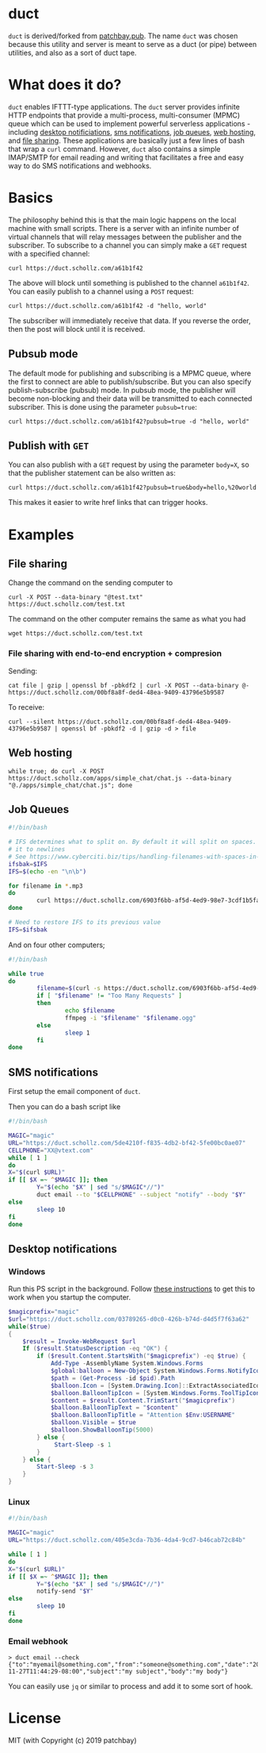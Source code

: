 # duct

`duct` is derived/forked from [patchbay.pub](https://github.com/patchbay-pub/patchbay-simple-server). The name `duct` was chosen because this utility and server is meant to serve as a duct (or pipe) between utilities, and also as a sort of duct tape.

# What does it do?

`duct` enables IFTTT-type applications. The `duct` server provides infinite HTTP endpoints that provide a multi-process, multi-consumer (MPMC) queue which can be used to implement powerful serverless applications - including [desktop notificiations](#desktop-notifications), [sms notifications](#sms-notifications), [job queues](#job-queues), [web hosting](#web-hosting), and [file sharing](#file-sharing). These applications are basically just a few lines of bash that wrap a `curl` command. However, `duct` also contains a simple IMAP/SMTP for email reading and writing that facilitates a free and easy way to do SMS notifications and webhooks.

# Basics

The philosophy behind this is that the main logic happens on the local machine with small scripts. There is a server with an infinite number of virtual channels that will relay messages between the publisher and the subscriber. To subscribe to a channel you can simply make a `GET` request with a specified channel:

    curl https://duct.schollz.com/a61b1f42
    
The above will block until something is published to the channel `a61b1f42`. You can easily publish to a channel using a `POST` request:

    curl https://duct.schollz.com/a61b1f42 -d "hello, world"

The subscriber will immediately receive that data. If you reverse the order, then the post will block until it is received.

## Pubsub mode

The default mode for publishing and subscribing is a MPMC queue, where the first to connect are able to publish/subscribe. But you can also specify publish-subscribe (pubsub) mode. In pubsub mode, the publisher will become non-blocking and their data will be transmitted to each connected subscriber. This is done using the parameter `pubsub=true`:

    curl https://duct.schollz.com/a61b1f42?pubsub=true -d "hello, world"

## Publish with `GET`

You can also publish with a `GET` request by using the parameter `body=X`, so that the publisher statement can be also written as:

    curl https://duct.schollz.com/a61b1f42?pubsub=true&body=hello,%20world

This makes it easier to write href links that can trigger hooks.

# Examples 

## File sharing

Change the command on the sending computer to

    curl -X POST --data-binary "@test.txt" https://duct.schollz.com/test.txt
    
The command on the other computer remains the same as what you had

    wget https://duct.schollz.com/test.txt
    
### File sharing with end-to-end encryption + compresion

Sending:

    cat file | gzip | openssl bf -pbkdf2 | curl -X POST --data-binary @- https://duct.schollz.com/00bf8a8f-ded4-48ea-9409-43796e5b9587
  
To receive:

    curl --silent https://duct.schollz.com/00bf8a8f-ded4-48ea-9409-43796e5b9587 | openssl bf -pbkdf2 -d | gzip -d > file


## Web hosting 

```
while true; do curl -X POST https://duct.schollz.com/apps/simple_chat/chat.js --data-binary "@./apps/simple_chat/chat.js"; done
```

## Job Queues

```bash
#!/bin/bash

# IFS determines what to split on. By default it will split on spaces. Change
# it to newlines
# See https://www.cyberciti.biz/tips/handling-filenames-with-spaces-in-bash.html
ifsbak=$IFS
IFS=$(echo -en "\n\b")

for filename in *.mp3
do
        curl https://duct.schollz.com/6903f6bb-af5d-4ed9-98e7-3cdf1b5fa386 -d $filename
done

# Need to restore IFS to its previous value
IFS=$ifsbak
```

And on four other computers;

```bash
#!/bin/bash

while true
do
        filename=$(curl -s https://duct.schollz.com/6903f6bb-af5d-4ed9-98e7-3cdf1b5fa386)
        if [ "$filename" != "Too Many Requests" ]
        then
                echo $filename
                ffmpeg -i "$filename" "$filename.ogg"
        else
                sleep 1
        fi
done
```

## SMS notifications

First setup the email component of `duct`.

Then you can do a bash script like

```bash
#!/bin/bash

MAGIC="magic"
URL="https://duct.schollz.com/5de4210f-f835-4db2-bf42-5fe00bc0ae07"
CELLPHONE="XX@vtext.com"
while [ 1 ]
do
X="$(curl $URL)"
if [[ $X =~ ^$MAGIC ]]; then
        Y="$(echo "$X" | sed "s/$MAGIC*//")"
        duct email --to "$CELLPHONE" --subject "notify" --body "$Y"
else
        sleep 10
fi
done
```    


## Desktop notifications

### Windows

Run this PS script in the background. Follow [these instructions](https://stackoverflow.com/questions/20575257/how-do-i-run-a-powershell-script-when-the-computer-starts) to get this to work when you startup the computer.

```powershell
$magicprefix="magic"
$url="https://duct.schollz.com/03789265-d0c0-426b-b74d-d4d5f7f63a62"
while($true)
{
    $result = Invoke-WebRequest $url
    If ($result.StatusDescription -eq "OK") {
        if ($result.Content.StartsWith("$magicprefix") -eq $true) {
            Add-Type -AssemblyName System.Windows.Forms 
            $global:balloon = New-Object System.Windows.Forms.NotifyIcon
            $path = (Get-Process -id $pid).Path
            $balloon.Icon = [System.Drawing.Icon]::ExtractAssociatedIcon($path) 
            $balloon.BalloonTipIcon = [System.Windows.Forms.ToolTipIcon]::Warning 
            $content = $result.Content.TrimStart("$magicprefix")
            $balloon.BalloonTipText = "$content"
            $balloon.BalloonTipTitle = "Attention $Env:USERNAME" 
            $balloon.Visible = $true 
            $balloon.ShowBalloonTip(5000)        
        } else {
             Start-Sleep -s 1
        }
    } else {
        Start-Sleep -s 3
    }
}
```

### Linux

```bash
#!/bin/bash

MAGIC="magic"
URL="https://duct.schollz.com/405e3cda-7b36-4da4-9cd7-b46cab72c84b"

while [ 1 ]
do
X="$(curl $URL)"
if [[ $X =~ ^$MAGIC ]]; then
        Y="$(echo "$X" | sed "s/$MAGIC*//")"
        notify-send "$Y"
else
        sleep 10
fi
done
```    


### Email webhook

```
> duct email --check
{"to":"myemail@something.com","from":"someone@something.com","date":"2019-11-27T11:44:29-08:00","subject":"my subject","body":"my body"}
```

You can easily use `jq` or similar to process and add it to some sort of hook.

# License

MIT (with Copyright (c) 2019 patchbay)